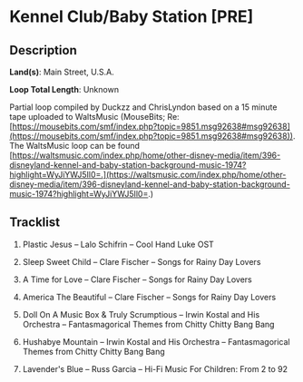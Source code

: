 # Kennel Club/Baby Station [PRE]

## Description

**Land(s)**: Main Street, U.S.A.

**Loop Total Length**: Unknown

Partial loop compiled by Duckzz and ChrisLyndon based on a 15 minute tape uploaded to WaltsMusic (MouseBits; Re: [https://mousebits.com/smf/index.php?topic=9851.msg92638#msg92638](https://mousebits.com/smf/index.php?topic=9851.msg92638#msg92638)). The WaltsMusic loop can be found [https://waltsmusic.com/index.php/home/other-disney-media/item/396-disneyland-kennel-and-baby-station-background-music-1974?highlight=WyJiYWJ5Il0=.](https://waltsmusic.com/index.php/home/other-disney-media/item/396-disneyland-kennel-and-baby-station-background-music-1974?highlight=WyJiYWJ5Il0=.)

## Tracklist

1. Plastic Jesus – Lalo Schifrin – Cool Hand Luke OST


2. Sleep Sweet Child – Clare Fischer – Songs for Rainy Day Lovers


3. A Time for Love – Clare Fischer – Songs for Rainy Day Lovers


4. America The Beautiful – Clare Fischer – Songs for Rainy Day Lovers


5. Doll On A Music Box & Truly Scrumptious – Irwin Kostal and His Orchestra – Fantasmagorical Themes from Chitty Chitty Bang Bang


6. Hushabye Mountain – Irwin Kostal and His Orchestra – Fantasmagorical Themes from Chitty Chitty Bang Bang


7. Lavender's Blue – Russ Garcia – Hi-Fi Music For Children: From 2 to 92

